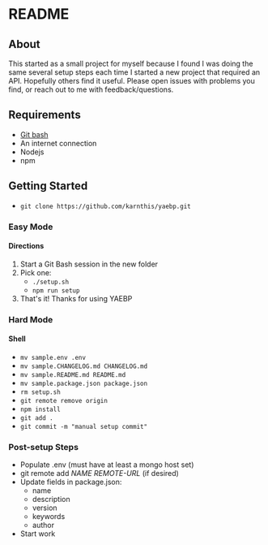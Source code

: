 # README
## About
This started as a small project for myself because I found I was doing the same several setup steps each time I started a new project that required an API. Hopefully others find it useful. Please open issues with problems you find, or reach out to me with feedback/questions.

## Requirements
* [Git bash]
* An internet connection
* Nodejs
* npm
## Getting Started
* `git clone https://github.com/karnthis/yaebp.git`

### Easy Mode
#### Directions
1. Start a Git Bash session in the new folder
1. Pick one:
	* `./setup.sh`
	* `npm run setup`
1. That's it! Thanks for using YAEBP

### Hard Mode
#### Shell
* `mv sample.env .env`
* `mv sample.CHANGELOG.md CHANGELOG.md`
* `mv sample.README.md README.md`
* `mv sample.package.json package.json`
* `rm setup.sh`
* `git remote remove origin`
* `npm install`
* `git add .`
* `git commit -m "manual setup commit"`

### Post-setup Steps
* Populate .env (must have at least a mongo host set)
* git remote add *NAME* *REMOTE-URL* (if desired)
* Update fields in package.json:
	* name
	* description
	* version
	* keywords
	* author
* Start work

<!-- LINKS -->
[Git bash]: https://git-scm.com/downloads